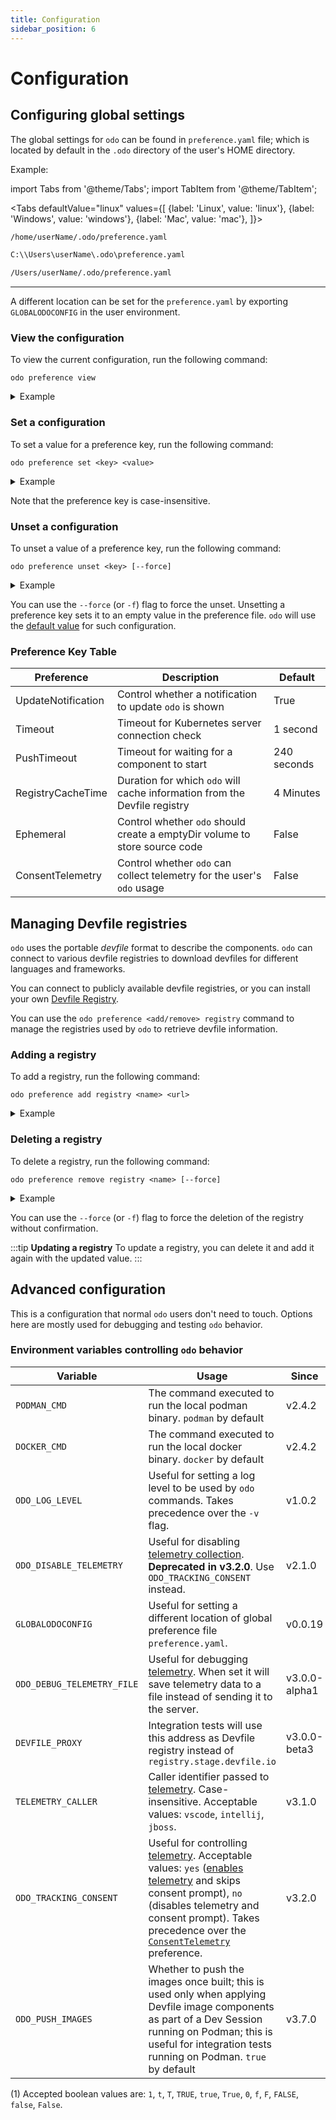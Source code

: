 ```yaml
---
title: Configuration
sidebar_position: 6
---
```

# Configuration

## Configuring global settings

The global settings for `odo` can be found in `preference.yaml` file; which is located by default in the `.odo` directory of the user's HOME directory.

Example:

import Tabs from '@theme/Tabs';
import TabItem from '@theme/TabItem';

<Tabs
defaultValue="linux"
values={[
{label: 'Linux', value: 'linux'},
{label: 'Windows', value: 'windows'},
{label: 'Mac', value: 'mac'},
]}>

<TabItem value="linux">

```sh
/home/userName/.odo/preference.yaml
```

</TabItem>

<TabItem value="windows">

```sh
C:\\Users\userName\.odo\preference.yaml
```

</TabItem>

<TabItem value="mac">

```sh
/Users/userName/.odo/preference.yaml
```

</TabItem>
</Tabs>

---
A  different location can be set for the `preference.yaml` by exporting `GLOBALODOCONFIG` in the user environment.

### View the configuration
To view the current configuration, run the following command:

```shell
odo preference view
```
<details>
<summary>Example</summary>

```shell
$ odo preference view
Preference parameters:
 PARAMETER           VALUE
 ConsentTelemetry    true
 Ephemeral           true
 PushTimeout
 RegistryCacheTime
 Timeout
 UpdateNotification

Devfile registries:
 NAME             URL                                SECURE
 StagingRegistry  https://registry.stage.devfile.io  No

```
</details>

### Set a configuration
To set a value for a preference key, run the following command:
```shell
odo preference set <key> <value>
```
<details>
<summary>Example</summary>

```shell
$ odo preference set updatenotification false
Global preference was successfully updated
```
</details>

Note that the preference key is case-insensitive.

### Unset a configuration
To unset a value of a preference key, run the following command:
```shell
odo preference unset <key> [--force]
```

<details>
<summary>Example</summary>

```shell
$ odo preference unset updatednotification
? Do you want to unset updatenotification in the preference (y/N) y
Global preference was successfully updated
```
</details>

You can use the `--force` (or `-f`) flag to force the unset.
Unsetting a preference key sets it to an empty value in the preference file. `odo` will use the [default value](./configure#preference-key-table) for such configuration.

### Preference Key Table

| Preference         | Description                                                              | Default     |
| ------------------ |--------------------------------------------------------------------------| ----------- |
| UpdateNotification | Control whether a notification to update `odo` is shown                    | True        |
| Timeout            | Timeout for Kubernetes server connection check                           | 1 second    |
| PushTimeout        | Timeout for waiting for a component to start                             | 240 seconds |
| RegistryCacheTime  | Duration for which `odo` will cache information from the Devfile registry  | 4 Minutes   |
| Ephemeral          | Control whether `odo` should create a emptyDir volume to store source code | False       |
| ConsentTelemetry   | Control whether `odo` can collect telemetry for the user's `odo` usage       | False       |


## Managing Devfile registries

`odo` uses the portable *devfile* format to describe the components. `odo` can connect to various devfile registries to download devfiles for different languages and frameworks.

You can connect to publicly available devfile registries, or you can install your own [Devfile Registry](https://devfile.io/docs/2.1.0/building-a-custom-devfile-registry).

You can use the `odo preference <add/remove> registry` command to manage the registries used by `odo` to retrieve devfile information.

### Adding a registry

To add a registry, run the following command:

```
odo preference add registry <name> <url>
```

<details>
<summary>Example</summary>

```
$ odo preference add registry StageRegistry https://registry.stage.devfile.io
New registry successfully added
```
</details>

### Deleting a registry

To delete a registry, run the following command:

```
odo preference remove registry <name> [--force]
```
<details>
<summary>Example</summary>

```
$ odo preference remove registry StageRegistry
? Are you sure you want to delete registry "StageRegistry" Yes
Successfully deleted registry
```
</details>

You can use the `--force` (or `-f`) flag to force the deletion of the registry without confirmation.


:::tip **Updating a registry**
To update a registry, you can delete it and add it again with the updated value.
:::

## Advanced configuration

This is a configuration that normal `odo` users don't need to touch.
Options here are mostly used for debugging and testing `odo` behavior.

### Environment variables controlling `odo` behavior

| Variable                   | Usage                                                                                                                                                                                                                                                                                                                                                                          | Since         | Example                         |
|----------------------------|--------------------------------------------------------------------------------------------------------------------------------------------------------------------------------------------------------------------------------------------------------------------------------------------------------------------------------------------------------------------------------|---------------|---------------------------------|
| `PODMAN_CMD`               | The command executed to run the local podman binary. `podman` by default                                                                                                                                                                                                                                                                                                       | v2.4.2        | `podman`                        |
| `DOCKER_CMD`               | The command executed to run the local docker binary. `docker` by default                                                                                                                                                                                                                                                                                                       | v2.4.2        | `docker`                        |
| `ODO_LOG_LEVEL`            | Useful for setting a log level to be used by `odo` commands. Takes precedence over the `-v` flag.                                                                                                                                                                                                                                                                              | v1.0.2        | 3                               |
| `ODO_DISABLE_TELEMETRY`    | Useful for disabling [telemetry collection](https://github.com/redhat-developer/odo/blob/main/USAGE_DATA.md). **Deprecated in v3.2.0**. Use `ODO_TRACKING_CONSENT` instead.                                                                                                                                                                                                    | v2.1.0        | `true`                          |
| `GLOBALODOCONFIG`          | Useful for setting a different location of global preference file `preference.yaml`.                                                                                                                                                                                                                                                                                           | v0.0.19       | `~/.config/odo/preference.yaml` |
| `ODO_DEBUG_TELEMETRY_FILE` | Useful for debugging [telemetry](https://github.com/redhat-developer/odo/blob/main/USAGE_DATA.md). When set it will save telemetry data to a file instead of sending it to the server.                                                                                                                                                                                         | v3.0.0-alpha1 | `/tmp/telemetry_data.json`      |
| `DEVFILE_PROXY`            | Integration tests will use this address as Devfile registry instead of `registry.stage.devfile.io`                                                                                                                                                                                                                                                                             | v3.0.0-beta3  | `my-registry.example.com`       |
| `TELEMETRY_CALLER`         | Caller identifier passed to [telemetry](https://github.com/redhat-developer/odo/blob/main/USAGE_DATA.md). Case-insensitive. Acceptable values: `vscode`, `intellij`, `jboss`.                                                                                                                                                                                                  | v3.1.0        | `intellij`                      |
| `ODO_TRACKING_CONSENT`     | Useful for controlling [telemetry](https://github.com/redhat-developer/odo/blob/main/USAGE_DATA.md). Acceptable values: `yes` ([enables telemetry](https://github.com/redhat-developer/odo/blob/main/USAGE_DATA.md) and skips consent prompt), `no` (disables telemetry and consent prompt). Takes precedence over the [`ConsentTelemetry`](#preference-key-table) preference. | v3.2.0        | `yes`                           |
| `ODO_PUSH_IMAGES`          | Whether to push the images once built; this is used only when applying Devfile image components as part of a Dev Session running on Podman; this is useful for integration tests running on Podman. `true` by default                                                                                                                     | v3.7.0        | `false`                         |

(1) Accepted boolean values are: `1`, `t`, `T`, `TRUE`, `true`, `True`, `0`, `f`, `F`, `FALSE`, `false`, `False`.
